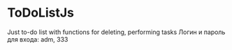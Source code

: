 # ToDoListJs
Just to-do list with functions for deleting, performing tasks
Логин и пароль для входа: adm, 333
